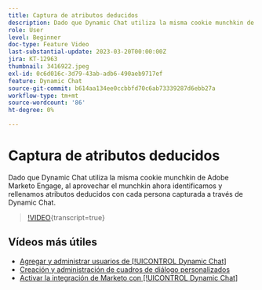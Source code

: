 ```yaml
---
title: Captura de atributos deducidos
description: Dado que Dynamic Chat utiliza la misma cookie munchkin de Adobe Marketo Engage, al aprovechar el munchkin ahora identificamos y rellenamos atributos inferidos con cada persona capturada a través de Dynamic Chat
role: User
level: Beginner
doc-type: Feature Video
last-substantial-update: 2023-03-20T00:00:00Z
jira: KT-12963
thumbnail: 3416922.jpeg
exl-id: 0c6d016c-3d79-43ab-adb6-490aeb9717ef
feature: Dynamic Chat
source-git-commit: b614aa134ee0ccbbfd70c6ab73339287d6ebb27a
workflow-type: tm+mt
source-wordcount: '86'
ht-degree: 0%

---
```


# Captura de atributos deducidos

Dado que Dynamic Chat utiliza la misma cookie munchkin de Adobe Marketo Engage, al aprovechar el munchkin ahora identificamos y rellenamos atributos deducidos con cada persona capturada a través de Dynamic Chat.

>[!VIDEO](https://video.tv.adobe.com/v/3436184/?quality=12&learn=on&captions=spa){transcript=true}

## Vídeos más útiles

* [Agregar y administrar usuarios de [!UICONTROL Dynamic Chat]](user-management.md)
* [Creación y administración de cuadros de diálogo personalizados](dialogue-management.md)
* [Activar la integración de Marketo con [!UICONTROL Dynamic Chat]](marketo-integration.md)
